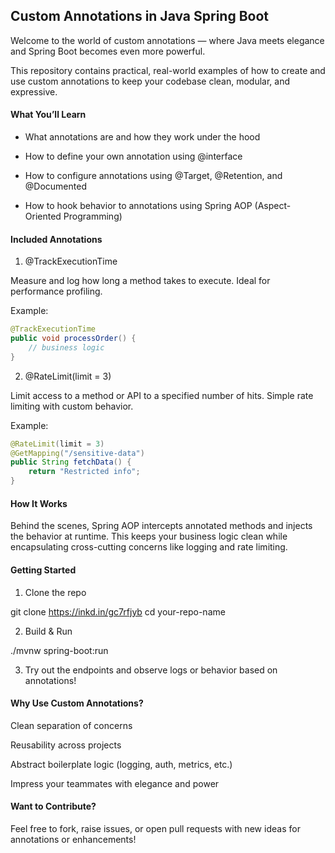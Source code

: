 

## Custom Annotations in Java Spring Boot

Welcome to the world of custom annotations — where Java meets elegance and Spring Boot becomes even more powerful.

This repository contains practical, real-world examples of how to create and use custom annotations to keep your codebase clean, modular, and expressive.

#### What You’ll Learn

- What annotations are and how they work under the hood

- How to define your own annotation using @interface

- How to configure annotations using @Target, @Retention, and @Documented

- How to hook behavior to annotations using Spring AOP (Aspect-Oriented Programming)


#### Included Annotations

1. @TrackExecutionTime

Measure and log how long a method takes to execute. Ideal for performance profiling.

Example:

```java
@TrackExecutionTime
public void processOrder() {
    // business logic
}
```

2. @RateLimit(limit = 3)

Limit access to a method or API to a specified number of hits. Simple rate limiting with custom behavior.

Example:

```java
@RateLimit(limit = 3)
@GetMapping("/sensitive-data")
public String fetchData() {
    return "Restricted info";
}
```

#### How It Works

Behind the scenes, Spring AOP intercepts annotated methods and injects the behavior at runtime. This keeps your business logic clean while encapsulating cross-cutting concerns like logging and rate limiting.

#### Getting Started

1. Clone the repo

git clone https://inkd.in/gc7rfjyb
cd your-repo-name


2. Build & Run

./mvnw spring-boot:run


3. Try out the endpoints and observe logs or behavior based on annotations!



#### Why Use Custom Annotations?

Clean separation of concerns

Reusability across projects

Abstract boilerplate logic (logging, auth, metrics, etc.)

Impress your teammates with elegance and power


#### Want to Contribute?

Feel free to fork, raise issues, or open pull requests with new ideas for annotations or enhancements!

